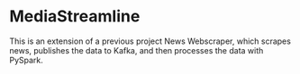 # MediaStreamline
This is an extension of a previous project News Webscraper, which scrapes news, publishes the data to Kafka, and then processes the data with PySpark.
